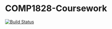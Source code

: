 # COMP1828-Coursework

[![Build Status](https://travis-ci.com/metallicgloss/COMP1828-Coursework.svg?token=qhe4xK4Y5TeknywzyUwA&branch=main)](https://travis-ci.com/metallicgloss/COMP1828-Coursework)
